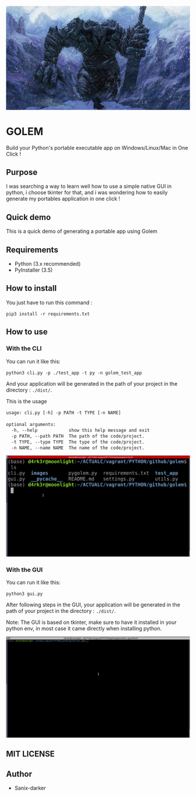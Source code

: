 <img src="./images/bg.jpg" width="1500"/>

# GOLEM

Build your Python's portable executable app on Windows/Linux/Mac in One Click !

## Purpose

I was searching a way to learn well how to use a simple native GUI in python, i choose tkinter for that, and i was wondering how to easily generate my portables application in one click !

## Quick demo

This is a quick demo of generating a portable app using Golem

## Requirements

- Python (3.x recommended)
- PyInstaller (3.5)

## How to install

You just have to run this command :
```shell script
pip3 install -r requirements.txt
```

## How to use

### With the CLI

You can run it like this:
```shell script
python3 cli.py -p ./test_app -t py -n golem_test_app
```
And your application will be generated in the path of your project in the directory : `./dist/`.

This is the usage
```shell script
usage: cli.py [-h] -p PATH -t TYPE [-n NAME]

optional arguments:
  -h, --help            show this help message and exit
  -p PATH, --path PATH  The path of the code/project.
  -t TYPE, --type TYPE  The type of the code/project.
  -n NAME, --name NAME  The name of the code/project.
```

<img src="./images/cli_demo.gif" />


### With the GUI

You can run it like this:
```shell script
python3 gui.py
```
After following steps in the GUI, your application will be generated in the path of your project in the directory : `./dist/`.

Note: The GUI is based on tkinter, make sure to have it installed in your python env, in most case it came directly when installing python.

<img src="./images/gui_demo.gif" />


## MIT LICENSE

## Author

- Sanix-darker
